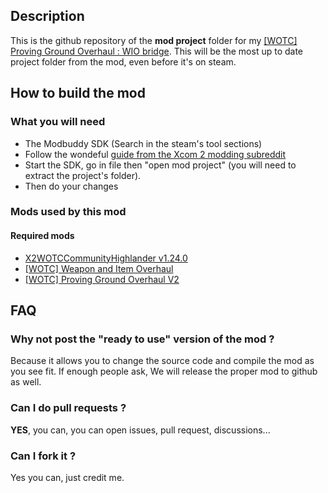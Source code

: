 ## Description

This is the github repository of the **mod project** folder for my [[WOTC] Proving Ground Overhaul : WIO bridge](https://steamcommunity.com/sharedfiles/filedetails/?id=2873101651). 
This will be the most up to date project folder from the mod, even before it's on steam.

## How to build the mod

### What you will need

- The Modbuddy SDK (Search in the steam's tool sections)
- Follow the wondeful [guide from the Xcom 2 modding subreddit](https://www.reddit.com/r/xcom2mods/wiki/firsttime#wiki_how_to_install_and_set_up_xcom_2_wotc_sdk)
- Start the SDK, go in file then "open mod project" (you will need to extract the project's folder).
- Then do your changes

### Mods used by this mod

#### Required mods

- [X2WOTCCommunityHighlander v1.24.0](https://steamcommunity.com/workshop/filedetails/?id=1134256495)
- [[WOTC] Weapon and Item Overhaul](https://steamcommunity.com/sharedfiles/filedetails/?id=2091410349)
- [[WOTC] Proving Ground Overhaul V2](https://steamcommunity.com/sharedfiles/filedetails/?id=2259746446)

## FAQ

### Why not post the "ready to use" version of the mod ?
Because it allows you to change the source code and compile the mod as you see fit. If enough people ask, We will release the proper mod to github as well.

### Can I do pull requests ?
**YES**, you can, you can open issues, pull request, discussions...

### Can I fork it ?
Yes you can, just credit me.
